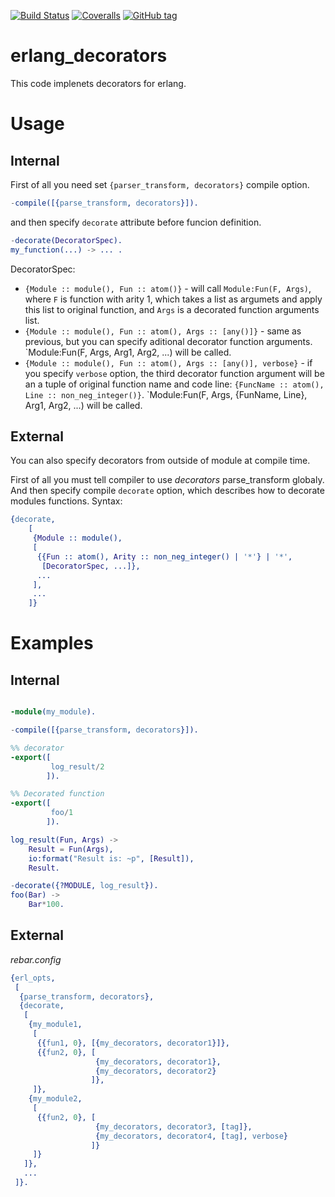 [![Build Status](https://travis-ci.org/egobrain/decimal.png?branch=master)](https://travis-ci.org/egobrain/erlang_decorators.png?branch=master)
[![Coveralls](https://img.shields.io/coveralls/egobrain/erlang_decorators.svg)](https://coveralls.io/github/egobrain/erlang_decorators)
[![GitHub tag](https://img.shields.io/github/tag/egobrain/erlang_decorators.svg)](https://github.com/egobrain/erlang_decorators)

erlang_decorators
=================

This code implenets decorators for erlang.

Usage
=====

Internal
------

First of all you need set `{parser_transform, decorators}` compile option.

```Erlang
-compile([{parse_transform, decorators}]).
```
and then specify `decorate` attribute before funcion definition.

```Erlang
-decorate(DecoratorSpec).
my_function(...) -> ... .
```

DecoratorSpec:
   - `{Module :: module(), Fun :: atom()}` - will call `Module:Fun(F, Args)`, where
`F` is function with arity 1, which takes a list as argumets and apply this list to original function,
and `Args` is a decorated function arguments list.
   - `{Module :: module(), Fun :: atom(), Args :: [any()]}` - same as previous, but you can
specify aditional decorator function arguments. `Module:Fun(F, Args, Arg1, Arg2, ...) will be called.
   - `{Module :: module(), Fun :: atom(), Args :: [any()], verbose}` - if you specify `verbose` option,
the third decorator function argument will be an a tuple of original function name and code line:
`{FuncName :: atom(), Line :: non_neg_integer()}`. `Module:Fun(F, Args, {FunName, Line}, Arg1, Arg2, ...) will be called.

External
--------

You can also specify decorators from outside of module at compile time.

First of all you must tell compiler to use *decorators* parse_transform globaly.
And then specify compile `decorate` option, which describes how to decorate modules functions.
Syntax:
```Erlang
{decorate,
    [
     {Module :: module(),
     [
      {{Fun :: atom(), Arity :: non_neg_integer() | '*'} | '*',
       [DecoratorSpec, ...]},
      ...
     ],
     ...
    ]}
```

Examples
========

Internal
--------

```Erlang

-module(my_module).

-compile([{parse_transform, decorators}]).

%% decorator
-export([
         log_result/2
        ]).

%% Decorated function
-export([
         foo/1
        ]).

log_result(Fun, Args) ->
    Result = Fun(Args),
    io:format("Result is: ~p", [Result]),
    Result.

-decorate({?MODULE, log_result}).
foo(Bar) ->
    Bar*100.

```


External
--------

*rebar.config*

```Erlang
{erl_opts,
 [
  {parse_transform, decorators},
  {decorate,
   [
    {my_module1,
     [
      {{fun1, 0}, [{my_decorators, decorator1}]},
      {{fun2, 0}, [
                   {my_decorators, decorator1},
                   {my_decorators, decorator2}
                  ]},
     ]},
    {my_module2,
     [
      {{fun2, 0}, [
                   {my_decorators, decorator3, [tag]},
                   {my_decorators, decorator4, [tag], verbose}
                  ]}
     ]}
   ]},
   ...
 ]}.

```
